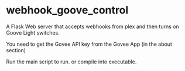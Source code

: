 # webhook_goove_control

A Flask Web server that accepts webhooks from plex and then turns on Goove Light switches. 

You need to get the Govee API key from the Govee App (in the about section)

Run the main script to run. or compile into executable. 